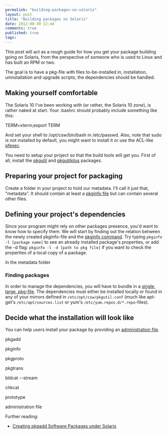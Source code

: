 ```yaml
---
permalink: "building-packages-on-solaris"
layout: post
title: "Building packages on Solaris"
date: 2012-08-30 22:44
comments: true
published: true
tags: 
---
```


This post will act as a rough guide for how you get your package building going on Solaris, from the perspective of someone who is used to Linux and has built an RPM or two.

The goal is to have a pkg-file with files to-be-installed in, installation, uninstallation and upgrade scripts, the dependencies should be handled.


## Making yourself comfortable

The Solaris 10 I've been working with (or rather, the Solaris 10 *zone*), is rather naked at start. Your .bashrc should probably include something like this:

TERM=xterm;export TERM

And set your shell to /opt/csw/bin/bash in /etc/passwd. Also, note that sudo is not installed by default, you might want to install it or use the ACL-like [pfexec](http://developers.sun.com/developer/technicalArticles/opensolaris/pfexec.html).

You need to setup your project so that the build tools will get you. First of all, install the [pkgutil](http://pkgutil.wikidot.com/get-install-and-configure) and [pkgutilplus](http://www.opencsw.org/packages/pkgutilplus/) packages.


## Preparing your project for packaging

Create a folder in your project to hold our metadata. I'll call it just that, "metadata". It should contain at least a [pkginfo file](http://www.garex.net/sun/packaging/pkginfo.html) but can contain several other files.


## Defining your project's dependencies

Since your program might rely on other packages presence, you'd want to know how to specify them. We will start by finding out the relation between the newly created pkginfo-file and the [pkginfo command](http://heirloom.sourceforge.net/pkgtools/pkginfo.1.html). Try typing `pkginfo -l [package name]` to see an already installed package's properties, or add the -d flag: `pkginfo -l -d [path to pkg file]` if you want to check the properties of a local copy of a package.

In the metadata folder


### Finding packages

In order to manage the dependencies, you will have to bundle in a [single, large, pkg-file](http://www.opencsw.org/manual/for-administrators/getting-started.html#creating-a-pkg-file-for-a-host-without-an-internet-connection). The dependencies must either be installed locally or found in any of your mirrors defined in `/etc/opt/csw/pkgutil.conf` (much like apt-get's `/etc/apt/sources.list` or yum's `/etc/yum.repos.d/*.repo`-files).


## Decide what the installation will look like

You can help users install your package by providing an [administration file](http://www.opensolarisforum.org/man/man4/admin.html).


pkgadd

pkginfo

pkgproto

pkgtrans

bldcat --stream

chkcat

prototype

administration file

Further reading:
  - [Creating pkgadd Software Packages under Solaris](http://www.sunfreeware.com/pkgadd.html)
